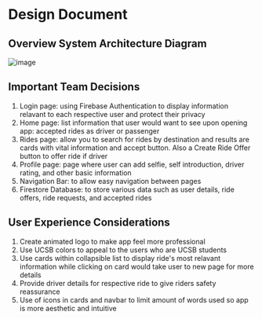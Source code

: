 Design Document
=================

Overview System Architecture Diagram
---------------
![image](https://github.com/ucsb-cs184-f23/pj-react-02/assets/57011302/2df4f031-a2cc-4e7d-8c9a-c29451c04f37)

Important Team Decisions
---------------
1. Login page: using Firebase Authentication to display information relavant to each respective user and protect their privacy
2. Home page: list information that user would want to see upon opening app: accepted rides as driver or passenger
3. Rides page: allow you to search for rides by destination and results are cards with vital information and accept button. Also a Create Ride Offer button to offer ride if driver
4. Profile page: page where user can add selfie, self introduction, driver rating, and other basic information
5. Navigation Bar: to allow easy navigation between pages
6. Firestore Database: to store various data such as user details, ride offers, ride requests, and accepted rides

User Experience Considerations
---------------
1. Create animated logo to make app feel more professional
2. Use UCSB colors to appeal to the users who are UCSB students
3. Use cards within collapsible list to display ride's most relavant information while clicking on card would take user to new page for more details
4. Provide driver details for respective ride to give riders safety reassurance
5. Use of icons in cards and navbar to limit amount of words used so app is more aesthetic and intuitive 
